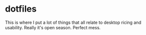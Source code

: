# dotfiles
This is where I put a lot of things that all relate to desktop ricing and usability. Really it's open season. Perfect mess. 
